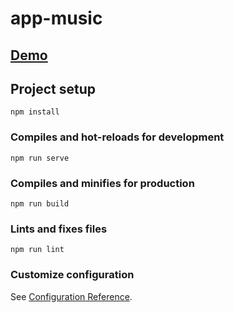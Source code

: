 # app-music

<h2 align="left"><a href="https://olzx.github.io/song-player/demo" target="_blank">Demo</a></h2>

## Project setup
```
npm install
```

### Compiles and hot-reloads for development
```
npm run serve
```

### Compiles and minifies for production
```
npm run build
```

### Lints and fixes files
```
npm run lint
```

### Customize configuration
See [Configuration Reference](https://cli.vuejs.org/config/).
